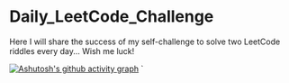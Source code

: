# Daily_LeetCode_Challenge
Here I will share the success of my self-challenge to solve two LeetCode riddles every day...
Wish me luck!


 [![Ashutosh's github activity graph](https://activity-graph.herokuapp.com/graph?username=ElhaiAgassi&theme=github)](https://github.com/ashutosh00710/github-readme-activity-graph)
`
